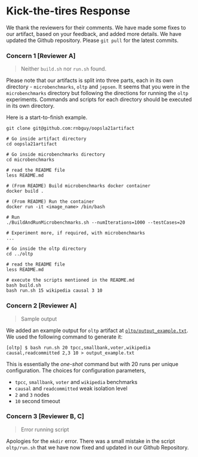Kick-the-tires Response
======================

We thank the reviewers for their comments. We have made some fixes to our artifact, based on your feedback, and added more details. We have updated the Github repository. Please `git pull` for the latest commits.

### Concern 1 [Reviewer A]
> Neither `build.sh` nor `run.sh` found.

Please note that our artifacts is split into three parts, each in its own directory - `microbenchmarks`, `oltp` and `jepsen`. It seems that you were in the `microbenchmarks` directory but following the directions for running the `oltp` experiments. Commands and scripts for each directory should be executed in its own directory.

Here is a start-to-finish example.

```
git clone git@github.com:rnbguy/oopsla21artifact

# Go inside artifact directory
cd oopsla21artifact

# Go inside microbenchmarks directory
cd microbenchmarks

# read the README file
less README.md

# (From README) Build microbenchmarks docker container
docker build .

# (From README) Run the container
docker run -it <image_name> /bin/bash

# Run
./BuildAndRunMicrobenchmarks.sh --numIterations=1000 --testCases=20

# Experiment more, if required, with microbenchmarks
...

# Go inside the oltp directory
cd ../oltp

# read the README file
less README.md

# execute the scripts mentioned in the README.md
bash build.sh
bash run.sh 15 wikipedia causal 3 10
```

### Concern 2 [Reviewer A]
> Sample output

We added an example output for `oltp` artifact at [`oltp/output_example.txt`](oltp/output_example.txt). We used the following command to generate it:

```
[oltp] $ bash run.sh 20 tpcc,smallbank,voter,wikipedia causal,readcommitted 2,3 10 > output_example.txt
```

This is essentially the _one-shot_ command but with 20 runs per unique configuration. The choices for configuration parameters,
* `tpcc`, `smallbank`, `voter` and `wikipedia` benchmarks
* `causal` and `readcommitted` weak isolation level
* `2` and `3` nodes
* `10` second timeout

### Concern 3 [Reviewer B, C]
> Error running script

Apologies for the `mkdir` error. There was a small mistake in the script `oltp/run.sh` that we have now fixed and updated in our Github Repository.
